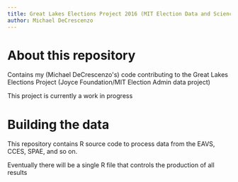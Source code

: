 ```yaml
---
title: Great Lakes Elections Project 2016 (MIT Election Data and Science Lab)
author: Michael DeCrescenzo
---
```


# About this repository

Contains my (Michael DeCrescenzo's) code contributing to the Great Lakes Elections Project (Joyce Foundation/MIT Election Admin data project)

This project is currently a work in progress


# Building the data

This repository contains R source code to process data from the EAVS, CCES, SPAE, and so on.

Eventually there will be a single R file that controls the production of all results

